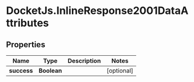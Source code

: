 # DocketJs.InlineResponse2001DataAttributes

## Properties

Name | Type | Description | Notes
------------ | ------------- | ------------- | -------------
**success** | **Boolean** |  | [optional] 


